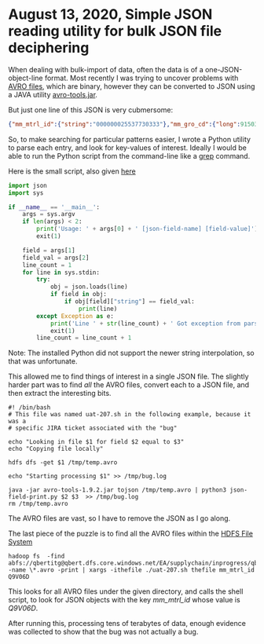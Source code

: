 # August 13, 2020,  Simple JSON reading utility for bulk JSON file deciphering

When dealing with bulk-import of data, often the data is of a
one-JSON-object-line format.
Most recently I was trying to uncover problems with [AVRO files](https://en.wikipedia.org/wiki/Apache_Avro),
which are binary, however they can be converted to JSON using a JAVA utility
[avro-tools.jar](https://mvnrepository.com/artifact/org.apache.avro/avro-tools).

But just one line of this JSON is very cubmersome:
```json
{"mm_mtrl_id":{"string":"000000025537730333"},"mm_gro_cd":{"long":915036220},"mm_source_sys_cd":{"string":"DCP"},"mm_mtrl_grp_cd":{"string":"DNU-UNK"},"mm_trsptation_gro_cd":null,"mm_ext_mtrl_grp":{"string":"DONOTUSE"},"mm_sales_div_cd":{"string":"72"},"mm_product_hie_cd":null,"mm_mtrl_pkgg_grp_cd":null,"mm_mtrl_type":{"string":"DIEN"},"mm_industry_sec_cd":{"string":"M"},"mm_dangerous_goo_cd":null,"mm_gross_wei_cd":null,"mm_net_wei_cd":null,"mm_mtrl_msr_cd":{"string":"KGM"},"mm_mtrl_vol_cd":null,"mm_mtrl_sls_cd":null,"mm_mtrl_plt_cd":{"string":"03"},"mm_mtrl_plnt_dt":{"long":1546300800000},"mm_mtrl_sls_dt":null,"mm_industry_sta_cd":null,"mm_mtrl_doc_cd":null,"mm_configurable_mat_cd":null,"mm_authorization_gro_cd":null,"mm_environment_rel_cd":null,"mm_manufacturer_par_cd":null,"mm_mtrl_crss_id":null,"mm_mtrl_cd":{"string":"LEIS"},"mtrl_type_cd":{"string":"DIEN"},"mtrl_type_dn":{"string":"Service"},"mtrl_grp_dn":{"string":"Do Not Use"},"product_hie_cd":null,"product_hie_descr":null,"product_hie_lev":null,"product_hie_product_type_cd":null,"product_hie_product_descr":null,"product_hie_product_catgry_cd":null,"product_hie_product_catgry_descr":null,"product_hie_product_family_cd":null,"product_hie_product_family_descr":null,"product_hie_product_mod_cd":null,"product_hie_product_mod_descr":null,"dang_goods_cd":null,"dang_goods_descr":null,"ext_mtrl_grp_cd":{"string":"DONOTUSE"},"ext_mtrl_grp_descr":{"string":"DONOTUSE"},"pkg_mtrl_grp_cd":null,"pkg_mtrl_grp_descr":null,"mtrl_lang_mtrl_dn":{"string":"Informix I-ESQL/C Runtime, Class D 32"},"mtrl_plant_plant":{"string":"802Z"},"mtrl_plant_status_cd":null,"mtrl_plant_eff_date":null,"mtrl_plant_profit_center_cd":{"string":"P000000549"},"mtrl_plant_catgry_cd":null,"mtrl_plant_abc_id":null,"mtrl_plant_config_mtrl_id":null,"mtrl_plant_pur_grp_cd":null,"mtrl_plant_mtrl_proc_type_cd":null,"mtrl_plant_proc_type_cd":null,"mtrl_plant_planned_deli_days":null,"mtrl_plant_goods_recpt_process_days":null,"mtrl_plant_mrp_planning_grp_cd":null,"mtrl_plant_pro_days":null,"mtrl_planning_mat_cd":{"string":"000000025537730333"},"mtrl_plant_planning_plant_cd":null,"mtrl_type_pla_cd":null,"mtrl_proc_type_cd":null,"mtrl_proc_type_descr":null,"mrp_typ_cd":null,"mrp_typ_descr":null,"mrp_mtrl_bsn_cd":null,"mrp_mtrl_cntr_cd":null,"mrp_mtrl_typ_cd":null,"mrp_id":null,"mtrl_abc_ind":null,"mtrl_abc_descr":null,"pur_grp_cd":null,"pur_grp_descr":null,"mtrl_status_cd":null,"mtrl_status_descr":null,"mrp_ctrll":null,"mtrl_source_sys_cd":{"string":"300"},"mtrl_descr":{"string":"Informix I-ESQL/C Runtime, Class D 32"},"mtrl_basic_dat_cd":null,"mtrl_internal_com_cd":null,"language":{"string":"EN"},"prod_lf_cyc_cycle_pla_cd":null,"pro_lifecycle_staus":null,"dist_chan_cd":{"string":"00"},"dist_chan_descr":{"string":"Common"},"zlasttimestamp":{"string":"20200521012426"}}
```

So, to make searching for particular patterns easier, I wrote a Python utility to parse each entry, and look for key-values of interest.
Ideally I would be able to run the Python script from the command-line like a [grep](https://en.wikipedia.org/wiki/Grep) command.

Here is the small script, also given [here](https://github.com/scottralph/TechnicalWriting/blob/master/utils/json-field-print/json-field-print.py)
```Python
import json
import sys

if __name__ == '__main__':
    args = sys.argv
    if len(args) < 2:
        print('Usage: ' + args[0] + ' [json-field-name] [field-value]')
        exit(1)

    field = args[1]
    field_val = args[2]
    line_count = 1
    for line in sys.stdin:
        try:
            obj = json.loads(line)
            if field in obj:
                if obj[field]["string"] == field_val:
                    print(line)
        except Exception as e:
            print('Line ' + str(line_count) + ' Got exception from parsing JSON\n' + line )
            exit(1)
        line_count = line_count + 1
```
Note: The installed Python did not support the newer string interpolation, so that was unfortunate.

This allowed me to find things of interest in a single JSON file.
The slightly harder part was to find *all* the AVRO files, convert each to a JSON file, and then extract the interesting bits.

```
#! /bin/bash
# This file was named uat-207.sh in the following example, because it was a
# specific JIRA ticket associated with the "bug"

echo "Looking in file $1 for field $2 equal to $3"
echo "Copying file locally"

hdfs dfs -get $1 /tmp/temp.avro

echo "Starting processing $1" >> /tmp/bug.log

java -jar avro-tools-1.9.2.jar tojson /tmp/temp.avro | python3 json-field-print.py $2 $3  >> /tmp/bug.log
rm /tmp/temp.avro
```
The AVRO files are vast, so I have to remove the JSON as I go along.

The last piece of the puzzle is to find all the AVRO files within the [HDFS File System](https://hadoop.apache.org/docs/r1.2.1/hdfs_design.html)

```console
hadoop fs  -find abfs://qbertitg@qbert.dfs.core.windows.net/EA/supplychain/inprogress/qbert_V2_0_materialmaster -name \*.avro -print | xargs -ithefile ./uat-207.sh thefile mm_mtrl_id Q9V06D
```

This looks for all AVRO files under the given directory, and calls the shell script, to look for JSON objects with the key *mm_mtrl_id* whose value is *Q9V06D*.

After running this, processing tens of terabytes of data, enough evidence was collected to show that the bug was not actually a bug.
